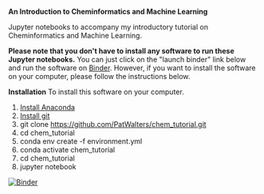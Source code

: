 **An Introduction to Cheminformatics and Machine Learning**

Jupyter notebooks to accompany my introductory tutorial on Cheminformatics and Machine Learning. 

**Please note that you don't have to install any software to run these Jupyter notebooks.**  You can just click on the "launch binder" link below and run the software on [Binder](https://mybinder.org/).  However, if you want to install the software on your computer, please follow the instructions below. 

**Installation**
To install this software on your computer. 

1. [Install Anaconda](https://docs.anaconda.com/anaconda/install/index.html)
2. [Install git](https://git-scm.com/book/en/v2/Getting-Started-Installing-Git)
3. git clone https://github.com/PatWalters/chem_tutorial.git
4. cd chem_tutorial
5. conda env create -f environment.yml
6. conda activate chem_tutorial
7. cd chem_tutorial
8. jupyter notebook

[![Binder](https://mybinder.org/badge_logo.svg)](https://mybinder.org/v2/gh/PatWalters/chem_tutorial/HEAD)
